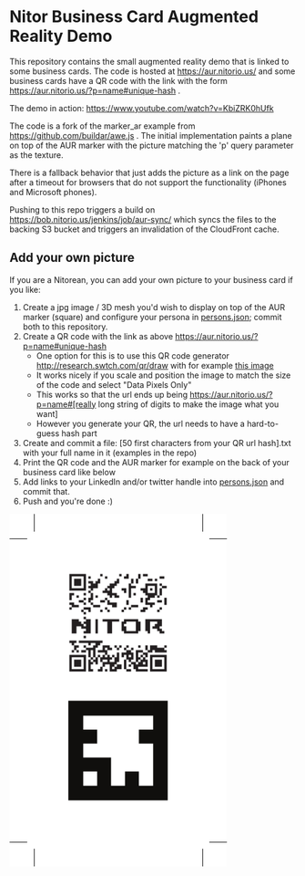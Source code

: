 # Nitor Business Card Augmented Reality Demo #

This repository contains the small augmented reality demo that is linked
to some business cards. The code is hosted at https://aur.nitorio.us/
and some business cards have a QR code with the link with the form
https://aur.nitorio.us/?p=name#unique-hash .

The demo in action: https://www.youtube.com/watch?v=KbiZRK0hUfk

The code is a fork of the marker_ar example from https://github.com/buildar/awe.js .
The initial implementation paints a plane on top of the AUR marker with the
picture matching the 'p' query parameter as the texture.

There is a fallback behavior that just adds the picture as a link on the page
after a timeout for browsers that do not support the functionality (iPhones and
Microsoft phones).

Pushing to this repo triggers a build on https://bob.nitorio.us/jenkins/job/aur-sync/
which syncs the files to the backing S3 bucket and triggers an invalidation of
the CloudFront cache.

## Add your own picture ##

If you are a Nitorean, you can add your own picture to your business card if you like:

1. Create a jpg image / 3D mesh you'd wish to display on top of the AUR marker (square) and configure your persona in [persons.json](https://github.com/NitorCreations/aur/blob/master/persons.json); commit both to this repository.
1. Create a QR code with the link as above https://aur.nitorio.us/?p=name#unique-hash
    * One option for this is to use this QR code generator http://research.swtch.com/qr/draw
    with for example [this image](nitor-bw.png)
    * It works nicely if you scale and position the image to match the size of
    the code and select "Data Pixels Only"
    * This works so that the url ends up being https://aur.nitorio.us/?p=name#[really long string of digits to make the image what you want]
    * However you generate your QR, the url needs to have a hard-to-guess hash part
1. Create and commit a file: [50 first characters from your QR url hash].txt with your full name in it (examples in the repo)
1. Print the QR code and the AUR marker for example on the back of your business
card like below
1. Add links to your LinkedIn and/or twitter handle into [persons.json](persons.json)
and commit that.
1. Push and you're done :)


![Business card back](business-card-back.png)
